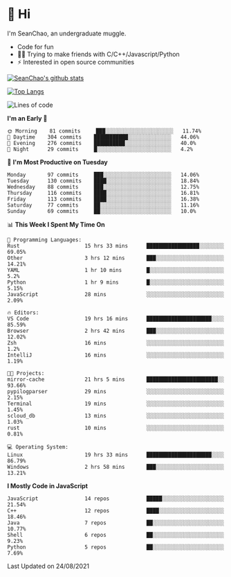 # 👋 Hi
I'm SeanChao, an undergraduate muggle.

- Code for fun
- 👨‍💻 Trying to make friends with C/C++/Javascript/Python
- ⚡ Interested in open source communities

[![SeanChao's github stats](https://i-github-readme-stats.vercel.app/api?username=seanchao&show_icons=true)](https://github.com/anuraghazra/github-readme-stats)

[![Top Langs](https://i-github-readme-stats.vercel.app/api/top-langs/?username=seanchao&layout=compact)](https://github.com/anuraghazra/github-readme-stats)

<!--START_SECTION:waka-->
![Lines of code](https://img.shields.io/badge/From%20Hello%20World%20I%27ve%20Written-1.6%20million%20lines%20of%20code-blue)

**I'm an Early 🐤** 

```text
🌞 Morning    81 commits     ███░░░░░░░░░░░░░░░░░░░░░░   11.74% 
🌆 Daytime    304 commits    ███████████░░░░░░░░░░░░░░   44.06% 
🌃 Evening    276 commits    ██████████░░░░░░░░░░░░░░░   40.0% 
🌙 Night      29 commits     █░░░░░░░░░░░░░░░░░░░░░░░░   4.2%

```
📅 **I'm Most Productive on Tuesday** 

```text
Monday       97 commits     ███░░░░░░░░░░░░░░░░░░░░░░   14.06% 
Tuesday      130 commits    ████░░░░░░░░░░░░░░░░░░░░░   18.84% 
Wednesday    88 commits     ███░░░░░░░░░░░░░░░░░░░░░░   12.75% 
Thursday     116 commits    ████░░░░░░░░░░░░░░░░░░░░░   16.81% 
Friday       113 commits    ████░░░░░░░░░░░░░░░░░░░░░   16.38% 
Saturday     77 commits     ██░░░░░░░░░░░░░░░░░░░░░░░   11.16% 
Sunday       69 commits     ██░░░░░░░░░░░░░░░░░░░░░░░   10.0%

```


📊 **This Week I Spent My Time On** 

```text
💬 Programming Languages: 
Rust                     15 hrs 33 mins      █████████████████░░░░░░░░   69.05% 
Other                    3 hrs 12 mins       ███░░░░░░░░░░░░░░░░░░░░░░   14.21% 
YAML                     1 hr 10 mins        █░░░░░░░░░░░░░░░░░░░░░░░░   5.2% 
Python                   1 hr 9 mins         █░░░░░░░░░░░░░░░░░░░░░░░░   5.15% 
JavaScript               28 mins             ░░░░░░░░░░░░░░░░░░░░░░░░░   2.09%

🔥 Editors: 
VS Code                  19 hrs 16 mins      █████████████████████░░░░   85.59% 
Browser                  2 hrs 42 mins       ███░░░░░░░░░░░░░░░░░░░░░░   12.02% 
Zsh                      16 mins             ░░░░░░░░░░░░░░░░░░░░░░░░░   1.2% 
IntelliJ                 16 mins             ░░░░░░░░░░░░░░░░░░░░░░░░░   1.19%

🐱‍💻 Projects: 
mirror-cache             21 hrs 5 mins       ███████████████████████░░   93.66% 
pypilogparser            29 mins             ░░░░░░░░░░░░░░░░░░░░░░░░░   2.15% 
Terminal                 19 mins             ░░░░░░░░░░░░░░░░░░░░░░░░░   1.45% 
scloud_db                13 mins             ░░░░░░░░░░░░░░░░░░░░░░░░░   1.03% 
rust                     10 mins             ░░░░░░░░░░░░░░░░░░░░░░░░░   0.81%

💻 Operating System: 
Linux                    19 hrs 33 mins      █████████████████████░░░░   86.79% 
Windows                  2 hrs 58 mins       ███░░░░░░░░░░░░░░░░░░░░░░   13.21%

```

**I Mostly Code in JavaScript** 

```text
JavaScript               14 repos            █████░░░░░░░░░░░░░░░░░░░░   21.54% 
C++                      12 repos            ████░░░░░░░░░░░░░░░░░░░░░   18.46% 
Java                     7 repos             ██░░░░░░░░░░░░░░░░░░░░░░░   10.77% 
Shell                    6 repos             ██░░░░░░░░░░░░░░░░░░░░░░░   9.23% 
Python                   5 repos             ██░░░░░░░░░░░░░░░░░░░░░░░   7.69%

```



 Last Updated on 24/08/2021
<!--END_SECTION:waka-->
